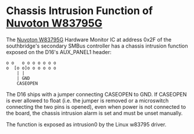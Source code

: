 Chassis Intrusion Function of [Nuvoton W83795G]
===============================================

The [Nuvoton W83795G] Hardware Monitor IC at address 0x2F of the southbridge's secondary SMBus controller has a chassis intrusion
function exposed on the D16's AUX_PANEL1 header:

[Nuvoton W83795G]: http://www.nuvoton.com/resource-files/Nuvoton_W83795G_W83795ADG_Datasheet_V1.43.pdf

```
o o   o o o o o o o
o  [o o]o o o o o o
    | |
    | GND
    CASEOPEN
```

The D16 ships with a jumper connecting CASEOPEN to GND. If CASEOPEN is ever allowed to float (i.e. the jumper is removed or a
microswitch connecting the two pins is opened), even when power is not connected to the board, the chassis intrusion alarm is set
and must be  unset manually.

The function is exposed as intrusion0 by the Linux w83795 driver.
